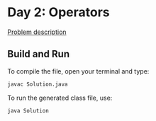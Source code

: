 # Day 2: Operators

[Problem description](https://www.hackerrank.com/challenges/30-operators)

## Build and Run

To compile the file, open your terminal and type:
```bash
javac Solution.java
```

To run the generated class file, use:
```bash
java Solution
```
